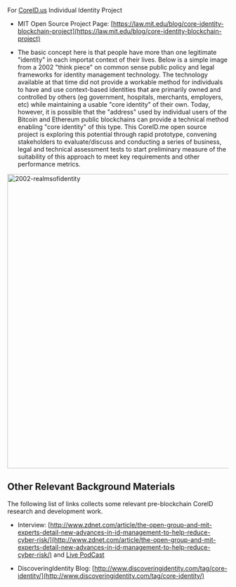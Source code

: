 For [CoreID.us](http://coreid.me) Individual Identity Project

* MIT Open Source Project Page: [https://law.mit.edu/blog/core-identity-blockchain-project](https://law.mit.edu/blog/core-identity-blockchain-project)

* The basic concept here is that people have more than one legitimate "identity" in each importat context of their lives.  Below is a simple image from a 2002 "think piece" on common sense public policy and legal frameworks for identity management technology.  The technology available at that time did not provide a workable method for individuals to have and use context-based identities that are primarily owned and controlled by others (eg government, hospitals, merchants, employers, etc) while maintaining a usable "core identity" of their own. Today, however, it is possible that the "address" used by individual users of the Bitcoin and Ethereum public blockchains can provide a technical method enabling "core identity" of this type.  This CoreID.me open source project is exploring this potential through rapid prototype, convening stakeholders to evaluate/discuss and conducting a series of business, legal and technical assessment tests to start preliminary measure of the suitability of this approach to meet key requirements and other performance metrics.  

<img width="671" alt="2002-realmsofidentity" src="https://cloud.githubusercontent.com/assets/2357755/24933744/ebb30488-1ee5-11e7-94ec-d7d4e972f0f0.png">


## Other Relevant Background Materials 

The following list of links collects some relevant pre-blockchain CoreID research and development work.  

* Interview: [http://www.zdnet.com/article/the-open-group-and-mit-experts-detail-new-advances-in-id-management-to-help-reduce-cyber-risk/](http://www.zdnet.com/article/the-open-group-and-mit-experts-detail-new-advances-in-id-management-to-help-reduce-cyber-risk/) and [Live PodCast](https://github.com/coreidentity/coreid/blob/master/docs/media/BriefingsDirect-The_Open_Group_and_MIT_Experts_Detail_New_Advances_in_Identity_Management_to_Help_Reduce_Cyber_Risk.mp3?raw=true)

* DiscoveringIdentity Blog: [http://www.discoveringidentity.com/tag/core-identity/](http://www.discoveringidentity.com/tag/core-identity/)


